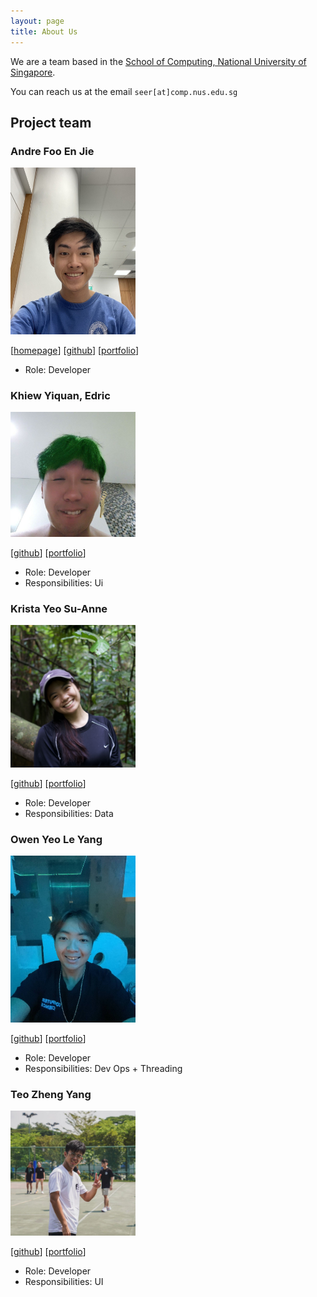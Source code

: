 ```yaml
---
layout: page
title: About Us
---
```


We are a team based in the [School of Computing, National University of Singapore](http://www.comp.nus.edu.sg).

You can reach us at the email `seer[at]comp.nus.edu.sg`

## Project team

### Andre Foo En Jie

<img src="images/andrefoo.png" width="200px">

[[homepage](http://www.comp.nus.edu.sg/~damithch)]
[[github](https://github.com/johndoe)]
[[portfolio](team/johndoe.md)]

* Role: Developer

### Khiew Yiquan, Edric

<img src="images/edrickhiew.png" width="200px">

[[github](http://github.com/lululwtv)]
[[portfolio](team/johndoe.md)]

* Role: Developer
* Responsibilities: Ui

### Krista Yeo Su-Anne

<img src="images/kristayeo.png" width="200px">

[[github](http://github.com/kristayeo)] [[portfolio](team/johndoe.md)]

* Role: Developer
* Responsibilities: Data

### Owen Yeo Le Yang

<img src="images/owenyeo.png" width="200px">

[[github](http://github.com/owenyeo)]
[[portfolio](team/johndoe.md)]

* Role: Developer
* Responsibilities: Dev Ops + Threading

### Teo Zheng Yang

<img src="images/teozhengyang.png" width="200px">

[[github](http://github.com/teozhengyang)]
[[portfolio](team/johndoe.md)]

* Role: Developer
* Responsibilities: UI
